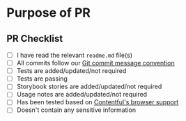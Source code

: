 <!--
🎉❤️ Thank you for taking time to contribute to Forma 36! ❤️🎉
For ease of review, please follow this template for your contribution.
If you have any questions feel free to get in touch on the #forma36 channel on our Contentful Community Discord (sign up here: https://www.contentful.com/discord/.
-->

# Purpose of PR

<!--
Please describe the purpose of your pull request here. What do you want to add? Why do you want to add it? What are the use cases?
-->

## PR Checklist

- [ ] I have read the relevant `readme.md` file(s)
- [ ] All commits follow our [Git commit message convention](https://github.com/contentful/forma-36/tree/v4/packages/forma-36-react-components#commits)
- [ ] Tests are added/updated/not required
- [ ] Tests are passing
- [ ] Storybook stories are added/updated/not required
- [ ] Usage notes are added/updated/not required
- [ ] Has been tested based on [Contentful's browser support](https://www.contentful.com/faq/about-contentful/#which-browsers-does-contentful-support)
- [ ] Doesn't contain any sensitive information
